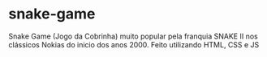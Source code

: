 # snake-game
Snake Game (Jogo da Cobrinha) muito popular pela franquia SNAKE II nos clássicos Nokias do inicio dos anos 2000. Feito utilizando HTML, CSS e JS
